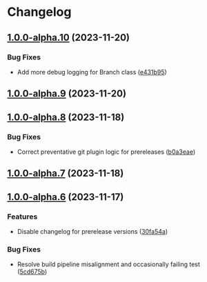 # Changelog

## [1.0.0-alpha.10](https://github.com/RobHameetman/semantic-release-config/compare/1.0.0-alpha.9...1.0.0-alpha.10) (2023-11-20)


### Bug Fixes

* Add more debug logging for Branch class ([e431b95](https://github.com/RobHameetman/semantic-release-config/commit/e431b950531fcd043427c59fcd50f420b52a07a6))

## [1.0.0-alpha.9](https://github.com/RobHameetman/semantic-release-config/compare/1.0.0-alpha.8...1.0.0-alpha.9) (2023-11-20)

## [1.0.0-alpha.8](https://github.com/RobHameetman/semantic-release-config/compare/1.0.0-alpha.7...1.0.0-alpha.8) (2023-11-18)


### Bug Fixes

* Correct preventative git plugin logic for prereleases ([b0a3eae](https://github.com/RobHameetman/semantic-release-config/commit/b0a3eae77e9f68acf0ec033c06ad6df41f7c4807))

## [1.0.0-alpha.7](https://github.com/RobHameetman/semantic-release-config/compare/1.0.0-alpha.6...1.0.0-alpha.7) (2023-11-18)

## [1.0.0-alpha.6](https://github.com/RobHameetman/semantic-release-config/compare/1.0.0-alpha.5...1.0.0-alpha.6) (2023-11-17)


### Features

* Disable changelog for prerelease versions ([30fa54a](https://github.com/RobHameetman/semantic-release-config/commit/30fa54a5913ed960bd08e3baeee8da7cc3d29e95))


### Bug Fixes

* Resolve build pipeline misalignment and occasionally failing test ([5cd675b](https://github.com/RobHameetman/semantic-release-config/commit/5cd675b50cfb1f864c9f23cc8fca85b62c72dd39))
